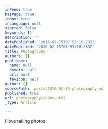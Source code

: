 ```yaml
---
inFeed: true
hasPage: true
inNav: true
inLanguage: null
starred: false
keywords: []
description: ''
datePublished: '2016-02-15T07:53:19.732Z'
dateModified: '2016-02-15T07:53:10.683Z'
title: Photography
authors: []
publisher:
  name: null
  domain: null
  url: null
  favicon: null
author: []
sourcePath: _posts/2016-02-15-photography.md
published: true
url: photography/index.html
_type: Article

---
```

I love taking photos
